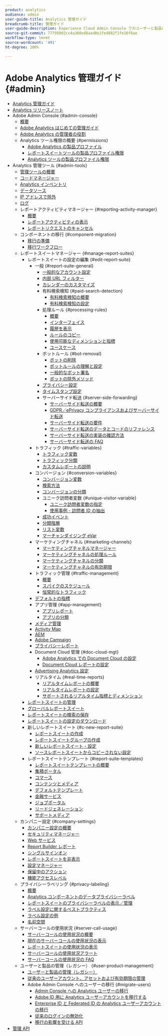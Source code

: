 ```yaml
---
product: analytics
audience: admin
user-guide-title: Analytics 管理ガイド
breadcrumb-title: 管理ガイド
user-guide-description: Experience Cloud Admin Console でのユーザーと製品の管理、レポートスイートの設定など、Analytics の管理タスクについて説明します。
source-git-commit: 77795002cc4a360ed8aad8e1fe4882f1fe16f6ae
workflow-type: tm+mt
source-wordcount: '491'
ht-degree: 100%

---
```



# Adobe Analytics 管理ガイド {#admin}

+ [Analytics 管理ガイド](home.md)
+ [Analytics リリースノート](https://experienceleague.adobe.com/ja/docs/analytics/release-notes/latest)
+ Adobe Admin Console {#admin-console}
   + [概要](admin-console/home.md)
   + [Adobe Analytics はじめての管理ガイド](admin-console/first-admin-guide.md)
   + [Adobe Analytics の管理者の役割](admin-console/admin-roles-in-analytics.md)
   + Analytics ツール権限の概要 {#permissions}
      + [Adobe Analytics の製品プロファイル](admin-console/permissions/product-profile.md)
      + [レポートスイートツールの製品プロファイル権限](admin-console/permissions/report-suite-tools.md)
      + [Analytics ツールの製品プロファイル権限](admin-console/permissions/analytics-tools.md)
+ Analytics 管理ツール {#admin-tools}
   + [管理ツールの概要](tools/c-admin-tools.md)
   + [コードマネージャー](tools/code-manager-admin.md)
   + [Analytics インベントリ](tools/analytics-inventory.md)
   + [データソース](tools/data-sources.md)
   + [IP アドレスで除外](tools/exclude-ip.md)
   + [ログ](tools/logs.md)
   + レポートアクティビティマネージャー {#reporting-activity-manager}
      + [概要](tools/reporting-activity-manager/reporting-activity-overview.md)
      + [レポートアクティビティの表示](tools//reporting-activity-manager/reporting-activity.md)
      + [レポートリクエストのキャンセル](tools/reporting-activity-manager/reporting-activity-cancel-requests.md)
   + コンポーネントの移行 {#component-migration}
      + [移行の準備](tools/component-migration/prepare-component-migration.md)
      + [移行ワークフロー](tools/component-migration/component-migration.md)
   + レポートスイートマネージャー {#manage-report-suites}
      + レポートスイートの設定の編集 {#edit-report-suite}
         + 一般 {#report-suite-general}
            + [一般的なアカウント設定](tools/manage-rs/edit-settings/general/general-acct-settings-admin.md)
            + [内部 URL フィルター](tools/manage-rs/edit-settings/general/internal-url-filter-admin.md)
            + [カレンダーのカスタマイズ](tools/manage-rs/edit-settings/general/custom-calendar.md)
            + 有料検索検知 {#paid-search-detection}
               + [有料検索検知の概要](tools/manage-rs/edit-settings/general/paid-search-detection/paid-search-detection.md)
               + [有料検索検知の設定](tools/manage-rs/edit-settings/general/paid-search-detection/t-paid-search-detection.md)
            + 処理ルール {#processing-rules}
               + [概要](tools/manage-rs/edit-settings/general/processing-rules/pr-overview.md)
               + [インターフェイス](tools/manage-rs/edit-settings/general/processing-rules/pr-interface.md)
               + [履歴を表示](tools/manage-rs/edit-settings/general/processing-rules/pr-view-history.md)
               + [ルールのコピー](tools/manage-rs/edit-settings/general/processing-rules/pr-copy.md)
               + [使用可能なディメンションと指標](tools/manage-rs/edit-settings/general/processing-rules/pr-variables.md)
               + [ユースケース](tools/manage-rs/edit-settings/general/processing-rules/pr-use-cases.md)
            + ボットルール {#bot-removal}
               + [ボットの削除](tools/manage-rs/edit-settings/general/bot-removal/bot-removal.md)
               + [ボットルールの理解と設定](tools/manage-rs/edit-settings/general/bot-removal/bot-rules.md)
               + [一般的なボット署名](tools/manage-rs/edit-settings/general/bot-removal/bot-signatures.md)
               + [ボットの除外メソッド](tools/manage-rs/edit-settings/general/bot-removal/bot-exclusion-methods.md)
            + [プライバシー設定](tools/manage-rs/edit-settings/general/privacy-settings.md)
            + [タイムスタンプ設定](tools/manage-rs/edit-settings/general/timestamp-configuration.md)
            + サーバーサイド転送 {#server-side-forwarding}
               + [サーバーサイド転送の概要](tools/manage-rs/edit-settings/general/c-server-side-forwarding/ssf.md)
               + [GDPR／ePrivacy コンプライアンスおよびサーバーサイド転送](tools/manage-rs/edit-settings/general/c-server-side-forwarding/ssf-gdpr.md)
               + [サーバーサイド転送の要件](tools/manage-rs/edit-settings/general/c-server-side-forwarding/ssf-requirements.md)
               + [サーバーサイド転送のデータとコードのリファレンス](tools/manage-rs/edit-settings/general/c-server-side-forwarding/ssf-reference.md)
               + [サーバーサイド転送の実装の確認方法](tools/manage-rs/edit-settings/general/c-server-side-forwarding/ssf-verify.md)
               + [サーバーサイド転送の FAQ](tools/manage-rs/edit-settings/general/c-server-side-forwarding/ssf-faq.md)
         + トラフィック {#traffic-variables}
            + [トラフィック変数](tools/manage-rs/edit-settings/c-traffic-variables/traffic-var.md)
            + [トラフィック分類](tools/manage-rs/edit-settings/c-traffic-variables/traffic-classifications.md)
            + [カスタムレポートの説明](tools/manage-rs/edit-settings/c-traffic-variables/custom-desc-admin.md)
         + コンバージョン {#conversion-variables}
            + [コンバージョン変数](tools/manage-rs/edit-settings/conversion-var-admin/conversion-var-admin.md)
            + [検索方法](tools/manage-rs/edit-settings/conversion-var-admin/finding-methods.md)
            + [コンバージョンの分類](tools/manage-rs/edit-settings/conversion-var-admin/conversion-classifications.md)
            + ユニーク訪問者変数 {#unique-visitor-variable}
               + [ユニーク訪問者変数の指定](tools/manage-rs/edit-settings/conversion-var-admin/unique-visitor-variable-admin/t-unique-visitor-variable.md)
               + [使用事例 - 訪問者 ID の抽出](tools/manage-rs/edit-settings/conversion-var-admin/unique-visitor-variable-admin/extract-visitorids-usecase.md)
            + [成功イベント](tools/manage-rs/edit-settings/conversion-var-admin/c-success-events/success-event.md)
            + [分類階層](tools/manage-rs/edit-settings/conversion-var-admin/classification-hierarchies.md)
            + [リスト変数](tools/manage-rs/edit-settings/conversion-var-admin/list-var-admin.md)
            + [マーチャンダイジング eVar](tools/manage-rs/edit-settings/conversion-var-admin/merchandising-evars.md)
         + マーケティングチャネル {#marketing-channels}
            + [マーケティングチャネルマネージャー](tools/manage-rs/edit-settings/marketing-channels/c-channels.md)
            + [マーケティングチャネルの処理ルール](tools/manage-rs/edit-settings/marketing-channels/c-rules.md)
            + [マーケティングチャネルの分類](tools/manage-rs/edit-settings/marketing-channels/classifications-mchannel.md)
            + [マーケティングチャネルの有効期限](tools/manage-rs/edit-settings/marketing-channels/visitor-engagement.md)
         + トラフィック管理 {#traffic-management}
            + [概要](tools/manage-rs/edit-settings/c-traffic-management/traffic-management.md)
            + [スパイクのスケジュール](tools/manage-rs/edit-settings/c-traffic-management/t-traffic-schedule-spike.md)
            + [恒常的なトラフィック](tools/manage-rs/edit-settings/c-traffic-management/t-traffic-permanent.md)
         + [デフォルトの指標](tools/manage-rs/edit-settings/default-metrics.md)
         + アプリ管理 {#app-management}
            + [アプリレポート](tools/manage-rs/edit-settings/app-reporting.md)
            + [アプリの分類](tools/manage-rs/edit-settings/app-classifications.md)
         + [メディア管理](tools/manage-rs/edit-settings/media-management.md)
         + [Activity Map](tools/manage-rs/edit-settings/activity-map.md)
         + [AEM](tools/manage-rs/edit-settings/adobe-experience-manager.md)
         + [Adobe Campaign](tools/manage-rs/edit-settings/adobe-campaign.md)
         + [プライバシーレポート](tools/manage-rs/edit-settings/privacy-reporting.md)
         + Document Cloud 管理 {#doc-cloud-mgt}
            + [Adobe Analytics での Document Cloud の設定](tools/manage-rs/edit-settings/document-cloud-mgt.md)
            + [Document Cloud レポートの設定](tools/manage-rs/edit-settings/document-cloud-config.md)
         + [Advertising Analytics 設定](tools/manage-rs/edit-settings/advertising-analytics-config.md)
         + リアルタイム {#real-time-reports}
            + [リアルタイムレポートの概要](tools/manage-rs/edit-settings/realtime/realtime.md)
            + [リアルタイムレポートの設定](tools/manage-rs/edit-settings/realtime/t-realtime-admin.md)
            + [サポートされるリアルタイム指標とディメンション](tools/manage-rs/edit-settings/realtime/realtime-metrics.md)
      + [レポートスイートの管理](tools/manage-rs/report-suites-admin.md)
      + [グローバルレポートスイート](tools/manage-rs/rollup-report-suite.md)
      + [レポートスイートの検索の保存](tools/manage-rs/t-report-suite-saved-search.md)
      + [レポートスイートの設定のダウンロード](tools/manage-rs/t-download-rs-settings.md)
      + 新しいレポートスイート {#c-new-report-suite}
         + [レポートスイートの作成](tools/manage-rs/new-rs/t-create-a-report-suite.md)
         + [レポートスイートグループの作成](tools/manage-rs/new-rs/t-create-rs-group.md)
         + [新しいレポートスイート - 設定](tools/manage-rs/new-rs/new-report-suite.md)
         + [ソースレポートスイートからコピーされない設定](tools/manage-rs/new-rs/settings-not-copied-from-rs.md)
      + レポートスイートテンプレート {#report-suite-templates}
         + [レポートスイートテンプレートの概要](tools/manage-rs/rs-templates/report-suite-templates.md)
         + [集積ポータル](tools/manage-rs/rs-templates/aggregator-portal.md)
         + [コマース](tools/manage-rs/rs-templates/commerce-admin.md)
         + [コンテンツとメディア](tools/manage-rs/rs-templates/content-media.md)
         + [デフォルトテンプレート](tools/manage-rs/rs-templates/default-rs-template.md)
         + [金融サービス](tools/manage-rs/rs-templates/financial-services.md)
         + [ジョブポータル](tools/manage-rs/rs-templates/job-portal.md)
         + [リードジェネレーション](tools/manage-rs/rs-templates/lead-generation.md)
         + [サポートメディア](tools/manage-rs/rs-templates/support-media.md)
   + カンパニー設定 {#company-settings}
      + [カンパニー設定の概要](tools/company/c-company-settings.md)
      + [セキュリティマネージャー](tools/company/security-manager.md)
      + [Web サービス](tools/company/web-services-admin.md)
      + [Report Builder レポート](tools/company/report-builder-reports-admin.md)
      + [シングルサインオン](tools/company/single-signon-admin.md)
      + [レポートスイートを非表示](tools/company/c-hide-report-suites.md)
      + [設定マネージャー](tools/company/preferences-manager.md)
      + [保留中のアクション](tools/company/pending-actions-admin.md)
      + [機能アクセスレベル](tools/company/feature-access-levels.md)
   + プライバシーラベリング {#privacy-labeling}
      + [概要](tools/privacy-labeling/labeling-overview.md)
      + [Analytics コンポーネントのデータプライバシーラベル](tools/privacy-labeling/labels.md)
      + [レポートスイートのプライバシーラベルの表示／管理](tools/privacy-labeling/view-settings.md)
      + [ラベル設定に関するベストプラクティス](tools/privacy-labeling/best-practices.md)
      + [ラベル設定の例](tools/privacy-labeling/examples.md)
      + [名前空間](tools/privacy-labeling/namespaces.md)
   + サーバーコールの使用状況 {#server-call-usage}
      + [サーバーコールの使用状況の概要](tools/server-call-usage/overage-overview.md)
      + [現在のサーバーコールの使用状況の表示](tools/server-call-usage/server-call-usage-dashboard.md)
      + [レポートスイートの使用状況の表示](tools/server-call-usage/report-suite-usage.md)
      + [サーバーコールの使用状況アラート](tools/server-call-usage/scu-alerts.md)
      + [サーバーコールの使用状況の FAQ](tools/server-call-usage/overage-faq.md)
   + ユーザーと製品の管理（レガシー） {#user-product-management}
      + [ユーザーと製品の管理（レガシー）](tools/user-management/user-management.md)
      + [従来のユーザーアカウント、アセットおよび有効期限の管理](tools/user-management/users-assets.md)
      + Adobe Admin Console へのユーザーの移行 {#migrate-users}
         + [Admin Console への Analytics ユーザーの移行](tools/user-management/user-migration/c-migration-tool.md)
         + [Adobe ID 用に Analytics ユーザーアカウントを移行する ](tools/user-management/user-migration/t-migrate-users.md)
         + [Enterprise ID と Federated ID の Analytics ユーザーアカウントの移行 ](tools/user-management/user-migration/migrate-enterprise.md)
         + [従来のログインの無効化](tools/user-management/user-migration/t-disable-legacy-login.md)
         + [移行の影響を受ける API](tools/user-management/user-migration/developer.md)
+ [管理 API](https://developer.adobe.com/analytics-apis/docs/2.0/)
